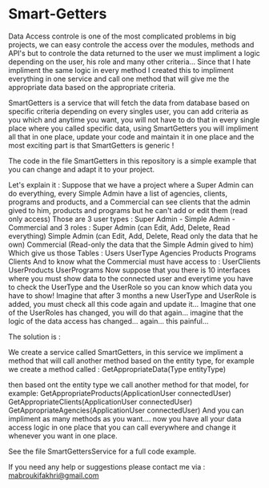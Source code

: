 # Smart-Getters
Data Access controle is one of the most complicated problems in big projects, we can easy controle the access over the modules, methods and API's but to controle the data returned to the user we must impliment a logic depending on the user, his role and many other criteria... Since that I hate impliment the same logic in every method I created this to impliment everything in one service and call one method that will give me the appropriate data based on the appropriate criteria.

SmartGetters is a service that will fetch the data from database based on specific criteria depending on every singles user, you can add criteria as you which and anytime you want, you will not have to do that in every single place where you called specific data, using SmartGetters you will impliment all that in one place, update your code and maintain it in one place and the most exciting part is that SmartGetters is generic !

The code in the file SmartGetters in this repository is a simple example that you can change and adapt it to your project.

Let's explain it :
Suppose that we have a project where a Super Admin can do everything, every Simple Admin have a list of agencies, clients, programs and products, and a Commercial can see clients that the admin gived to him, products and programs but he can't add or edit them (read only access)
Those are 3 user types : Super Admin - Simple Admin - Commercial 
and 3 roles : 
  Super Admin (can Edit, Add, Delete, Read everything)
  Simple Admin (can Edit, Add, Delete, Read only the data that he own)
  Commercial (Read-only the data that the Simple Admin gived to him)
Which give us those Tables :
  Users
  UserType
  Agencies
  Products
  Programs
  Clients
And to know what the Commercial must have access to :
  UserClients
  UserProducts
  UserPrograms
Now suppose that you there is 10 interfaces where you must show data to the connected user and everytime you have to check the UserType and the UserRole so you can know which data you have to show! Imagine that after 3 months a new UserType and UserRole is added, you must check all this code again and update it... Imagine that one of the UserRoles has changed, you will do that again... imagine that the logic of the data access has changed... again... this painful...

The solution is :

We create a service called SmartGetters, in this service we impliment a method that will call another method based on the entity type, for example we create a method called : GetAppropriateData(Type entityType)

then based ont the entity type we call another method for that model, for example:
  GetAppropriateProducts(ApplicationUser connectedUser)
  GetAppropriateClients(ApplicationUser connectedUser)
  GetAppropriateAgencies(ApplicationUser connectedUser)
And you can impliment as many methods as you want.... now you have all your data access logic in one place that you can call everywhere and change it whenever you want in one place.

See the file SmartGettersService for a full code example.

If you need any help or suggestions please contact me via : mabroukifakhri@gmail.com
